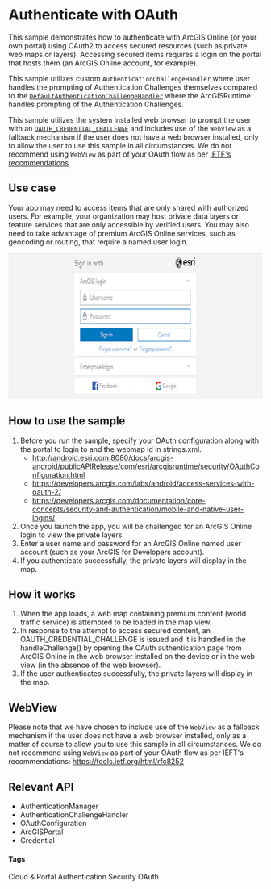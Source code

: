 # Authenticate with OAuth
This sample demonstrates how to authenticate with ArcGIS Online (or your own portal) using OAuth2 to access secured resources (such as private web maps or layers). Accessing secured items requires a login on the portal that hosts them (an ArcGIS Online account, for example).

This sample utilizes custom `AuthenticationChallengeHandler` where user handles the prompting of Authentication Challenges themselves compared to the [`DefaultAuthenticationChallengeHandler`](http://android.esri.com:8080/docs/arcgis-android/publicAPIRelease/WebJavadoc/com/esri/arcgisruntime/security/DefaultAuthenticationChallengeHandler.html) where the ArcGISRuntime handles prompting of the Authentication Challenges.

This sample utilizes the system installed web browser to prompt the user with an [`OAUTH_CREDENTIAL_CHALLENGE`](http://android.esri.com:8080/docs/arcgis-android/publicAPIRelease/WebJavadoc/com/esri/arcgisruntime/security/AuthenticationChallenge.Type.html#OAUTH_CREDENTIAL_CHALLENGE) and includes use of the `WebView` as a fallback mechanism if the user does not have a web browser installed, only to allow the user to use this sample in all circumstances. We do not recommend using `WebView` as part of your OAuth flow as per [IETF's recommendations](https://tools.ietf.org/html/rfc8252).

## Use case
Your app may need to access items that are only shared with authorized users. For example, your organization may host private data layers or feature services that are only accessible by verified users. You may also need to take advantage of premium ArcGIS Online services, such as geocoding or routing, that require a named user login.

![Authenticate with OAuth](authenticate-with-oauth.png)

## How to use the sample
1. Before you run the sample, specify your OAuth configuration along with the portal to login to and the webmap id in strings.xml.
   - http://android.esri.com:8080/docs/arcgis-android/publicAPIRelease/com/esri/arcgisruntime/security/OAuthConfiguration.html
   - https://developers.arcgis.com/labs/android/access-services-with-oauth-2/
   - https://developers.arcgis.com/documentation/core-concepts/security-and-authentication/mobile-and-native-user-logins/
1. Once you launch the app, you will be challenged for an ArcGIS Online login to view the private layers.
1. Enter a user name and password for an ArcGIS Online named user account (such as your ArcGIS for Developers account).
1. If you authenticate successfully, the private layers will display in the map.

## How it works
1. When the app loads, a web map containing premium content (world traffic service) is attempted to be loaded in the map view.
1. In response to the attempt to access secured content, an OAUTH_CREDENTIAL_CHALLENGE is issued and it is handled in the handleChallenge() by opening the OAuth authentication page from ArcGIS Online in the web browser installed on the device or in the web view (in the absence of the web browser).
1. If the user authenticates successfully, the private layers will display in the map.

## WebView
Please note that we have chosen to include use of the `WebView` as a fallback mechanism if the user does not have a web browser installed, only as a matter of course to allow you to use this sample in all circumstances.
We do not recommend using `WebView` as part of your OAuth flow as per IEFT's recommendations: https://tools.ietf.org/html/rfc8252

## Relevant API
 * AuthenticationManager
 * AuthenticationChallengeHandler
 * OAuthConfiguration
 * ArcGISPortal
 * Credential

#### Tags
Cloud & Portal
Authentication
Security
OAuth